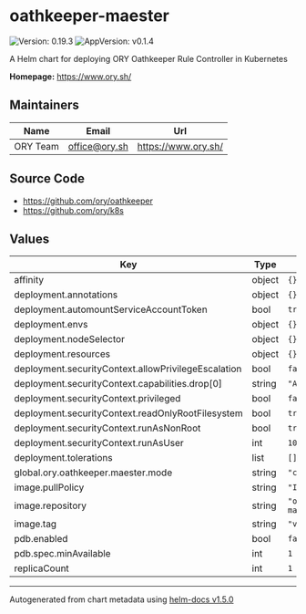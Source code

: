 # oathkeeper-maester

![Version: 0.19.3](https://img.shields.io/badge/Version-0.19.3-informational?style=flat-square) ![AppVersion: v0.1.4](https://img.shields.io/badge/AppVersion-v0.1.4-informational?style=flat-square)

A Helm chart for deploying ORY Oathkeeper Rule Controller in Kubernetes

**Homepage:** <https://www.ory.sh/>

## Maintainers

| Name | Email | Url |
| ---- | ------ | --- |
| ORY Team | office@ory.sh | https://www.ory.sh/ |

## Source Code

* <https://github.com/ory/oathkeeper>
* <https://github.com/ory/k8s>

## Values

| Key | Type | Default | Description |
|-----|------|---------|-------------|
| affinity | object | `{}` |  |
| deployment.annotations | object | `{}` |  |
| deployment.automountServiceAccountToken | bool | `true` |  |
| deployment.envs | object | `{}` |  |
| deployment.nodeSelector | object | `{}` |  |
| deployment.resources | object | `{}` |  |
| deployment.securityContext.allowPrivilegeEscalation | bool | `false` |  |
| deployment.securityContext.capabilities.drop[0] | string | `"ALL"` |  |
| deployment.securityContext.privileged | bool | `false` |  |
| deployment.securityContext.readOnlyRootFilesystem | bool | `true` |  |
| deployment.securityContext.runAsNonRoot | bool | `true` |  |
| deployment.securityContext.runAsUser | int | `1000` |  |
| deployment.tolerations | list | `[]` |  |
| global.ory.oathkeeper.maester.mode | string | `"controller"` |  |
| image.pullPolicy | string | `"IfNotPresent"` |  |
| image.repository | string | `"oryd/oathkeeper-maester"` |  |
| image.tag | string | `"v0.1.4"` |  |
| pdb.enabled | bool | `false` |  |
| pdb.spec.minAvailable | int | `1` |  |
| replicaCount | int | `1` |  |

----------------------------------------------
Autogenerated from chart metadata using [helm-docs v1.5.0](https://github.com/norwoodj/helm-docs/releases/v1.5.0)
